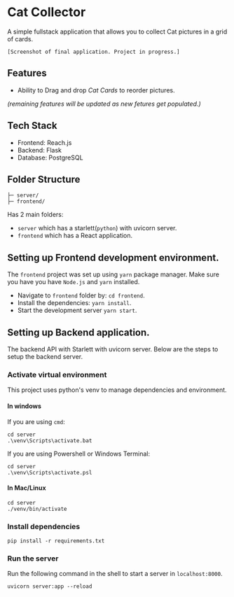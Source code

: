 # Cat Collector
A simple fullstack application that allows you 
to collect Cat pictures in a grid of cards.

`[Screenshot of final application. Project in progress.]`

## Features
- Ability to Drag and drop _Cat Cards_ to reorder 
pictures.

_(remaining features will be updated as new fetures get populated.)_

## Tech Stack

- Frontend: Reach.js
- Backend: Flask
- Database: PostgreSQL

## Folder Structure

```project-folder/
├─ server/
├─ frontend/
```
Has 2 main folders: 
- `server` which has a starlett(`python`) with uvicorn server.
- `frontend` which has a React application.

## Setting up Frontend development environment.

The `frontend` project was set up using `yarn` package manager. Make sure you have you have `Node.js` and `yarn` installed.

- Navigate to `frontend` folder by: `cd frontend`.
- Install the dependencies:  `yarn install`.
- Start the development server `yarn start`.

## Setting up Backend application.

The backend API with Starlett with uvicorn server.
Below are the steps to setup the backend server.


### Activate virtual environment

This project uses python's venv to manage
dependencies and environment.

#### In windows 

If you are using `cmd`:

```
cd server
.\venv\Scripts\activate.bat
```

If you are using Powershell or Windows Terminal:

```
cd server
.\venv\Scripts\activate.psl
```

#### In Mac/Linux 

```
cd server
./venv/bin/activate
```
### Install dependencies

```
pip install -r requirements.txt
```

### Run the server
Run the following command in the shell to
start a server in `localhost:8000`.
```
uvicorn server:app --reload
```
